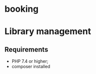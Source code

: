 # booking

Library management 
========================

Requirements
------------

* PHP 7.4 or higher;
* composer installed